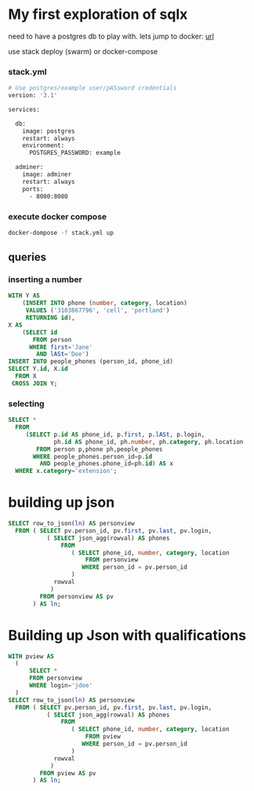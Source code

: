 # My first exploration of sqlx

need 
to have a postgres db to play with. lets jump to docker:
[url](https://hub.docker.com/_/postgres)

 use stack deploy (swarm) or docker-compose

### stack.yml
```bASh
# Use postgres/example user/pASsword credentials
version: '3.1'

services:

  db:
    image: postgres
    restart: always
    environment:
      POSTGRES_PASSWORD: example

  adminer:
    image: adminer
    restart: always
    ports:
      - 8080:8080
```

### execute docker compose
```bASh
docker-dompose -f stack.yml up
```

## queries
### inserting a number
```sql
WITH Y AS 
    (INSERT INTO phone (number, category, location) 
     VALUES ('3103867796', 'cell', 'portland')
     RETURNING id), 
X AS 
    (SELECT id 
       FROM person 
      WHERE first='Jane' 
        AND lASt='Doe')
INSERT INTO people_phones (person_id, phone_id)
SELECT Y.id, X.id 
  FROM X 
 CROSS JOIN Y;
```
### selecting
```sql
SELECT * 
  FROM 
     (SELECT p.id AS phone_id, p.first, p.lASt, p.login,
             ph.id AS phone_id, ph.number, ph.category, ph.location
        FROM person p,phone ph,people_phones 
       WHERE people_phones.person_id=p.id 
         AND people_phones.phone_id=ph.id) AS x 
  WHERE x.category='extension';
```

# building up json
```sql
SELECT row_to_json(ln) AS personview 
  FROM ( SELECT pv.person_id, pv.first, pv.last, pv.login,
           ( SELECT json_agg(rowval) AS phones 
               FROM 
                  ( SELECT phone_id, number, category, location 
                      FROM personview 
                     WHERE person_id = pv.person_id
                  ) 
             rowval
            ) 
         FROM personview AS pv
       ) AS ln;
```
# Building up Json with qualifications

```sql
WITH pview AS
  ( 
      SELECT * 
      FROM personview
      WHERE login='jdoe'
  )
SELECT row_to_json(ln) AS personview 
  FROM ( SELECT pv.person_id, pv.first, pv.last, pv.login,
           ( SELECT json_agg(rowval) AS phones 
               FROM 
                  ( SELECT phone_id, number, category, location 
                      FROM pview 
                     WHERE person_id = pv.person_id
                  ) 
             rowval
            ) 
         FROM pview AS pv
       ) AS ln;
```